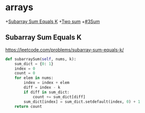 # arrays

+[Subarray Sum Equals K](#subarray-sum-equals-k)
+[Two sum](#two-sum)
+[#3Sum](#3sum)

## Subarray Sum Equals K

https://leetcode.com/problems/subarray-sum-equals-k/

```python
def subarraySum(self, nums, k):   
    sum_dict = {0: 1}
    index = 0
    count = 0
    for elem in nums:
        index = index + elem
        diff = index - k
        if diff in sum_dict:
            count += sum_dict[diff]
        sum_dict[index] = sum_dict.setdefault(index, 0) + 1
    return count
```        
